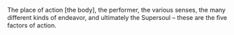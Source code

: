 The place of action [the body], the performer, the various senses, the many different kinds of endeavor, and ultimately the Supersoul – these are the ﬁve factors of action.